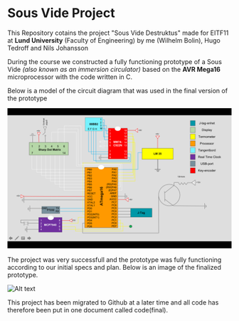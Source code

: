 # Sous Vide Project

This Repository cotains the project "Sous Vide Destruktus" made for EITF11 at **Lund University** (Faculty of Engineering) by me (Wilhelm Bolin), Hugo Tedroff and Nils Johansson

During the course we constructed a fully functioning prototype of a Sous Vide *(also known as an immersion circulator)* based on the **AVR Mega16** microprocessor with the code written in C.

Below is a model of the circuit diagram that was used in the final version of the prototype

![Alt text](A8K7EV6.png "circuit diagram")


The project was very successfull and the prototype was fully functioning according to our initial specs and plan. Below is an image of the finalized prototype.  

![Alt text](XXXXXX.png "final prototype")



This project has been migrated to Github at a later time and all code has therefore been put in one document called code(final). 
